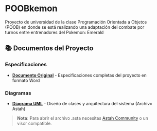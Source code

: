 # POOBkemon

Proyecto de universidad de la clase Programación Orientada a Objetos (POOB) en donde se está realizando una adaptación del combate por turnos entre entrenadores del Pokemon: Emerald

## 📚 Documentos del Proyecto

### Especificaciones
- **[Documento Original](./POOBkemon_original.docx)** - Especificaciones completas del proyecto en formato Word

### Diagramas
- **[Diagrama UML](./Poobkemon.asta)** - Diseño de clases y arquitectura del sistema (Archivo Astah)

> **Nota:** Para abrir el archivo .asta necesitas [Astah Community](https://astah.net/downloads/) o un visor compatible.
